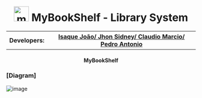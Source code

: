<h1 align = "center" >
  <img alt="mybookshelf" width = "40px" src="https://cdn-icons-png.flaticon.com/512/864/864685.png">
  MyBookShelf - Library System
</h1>
<table align = "center" >
  <th>Developers:</th>
  <th>
    <a href="https://github.com/isaqueijs">Isaque João/ </a>
    <a href="https://github.com/jhonsidney">Jhon Sidney/ </a>
    <a href="https://github.com/Calteryeker">Claudio Marcio/ </a>
    <a href="https://github.com/98PASS">Pedro Antonio</a>
  </th>
 
</table>
<h4 align="center" >MyBookShelf</h4>

### [Diagram]

![image](https://user-images.githubusercontent.com/18706961/158031911-a7dbd885-6be1-4666-a553-f43ead518f76.png)
